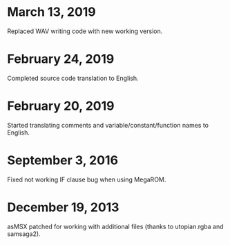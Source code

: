 # March 13, 2019

Replaced WAV writing code with new working version.


# February 24, 2019

Completed source code translation to English.


# February 20, 2019

Started translating comments and variable/constant/function names to English.


# September 3, 2016

Fixed not working IF clause bug when using MegaROM.


# December 19, 2013

asMSX patched for working with additional files (thanks to utopian.rgba and samsaga2).
